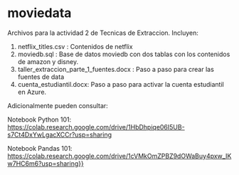 # moviedata

Archivos para la actividad 2 de Tecnicas de Extraccion.
Incluyen:
1) netflix_titles.csv : Contenidos de netflix
2) moviedb.sql : Base de datos moviedb con dos tablas con los contenidos de amazon y disney.
3) taller_extraccion_parte_1_fuentes.docx : Paso a paso para crear las fuentes de data
4) cuenta_estudiantil.docx: Paso a paso para activar la cuenta estudiantil en Azure.


Adicionalmente pueden consultar:

Notebook Python 101:
https://colab.research.google.com/drive/1HbDhpiqe06I5UB-s7Ct4DxYwLgacXCCr?usp=sharing


Notebook Pandas 101:
https://colab.research.google.com/drive/1cVMkOmZPBZ9dOWaBuy4pxw_IKw7HC6m6?usp=sharing}}

